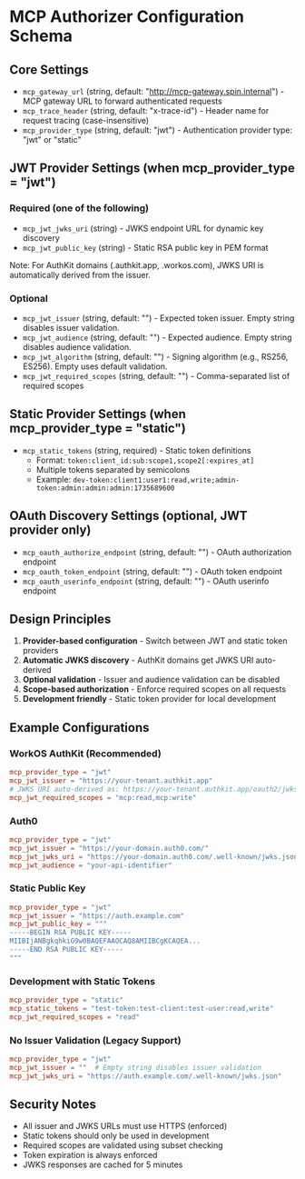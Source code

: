 # MCP Authorizer Configuration Schema

## Core Settings

- `mcp_gateway_url` (string, default: "http://mcp-gateway.spin.internal") - MCP gateway URL to forward authenticated requests
- `mcp_trace_header` (string, default: "x-trace-id") - Header name for request tracing (case-insensitive)
- `mcp_provider_type` (string, default: "jwt") - Authentication provider type: "jwt" or "static"

## JWT Provider Settings (when mcp_provider_type = "jwt")

### Required (one of the following)
- `mcp_jwt_jwks_uri` (string) - JWKS endpoint URL for dynamic key discovery
- `mcp_jwt_public_key` (string) - Static RSA public key in PEM format

Note: For AuthKit domains (.authkit.app, .workos.com), JWKS URI is automatically derived from the issuer.

### Optional
- `mcp_jwt_issuer` (string, default: "") - Expected token issuer. Empty string disables issuer validation.
- `mcp_jwt_audience` (string, default: "") - Expected audience. Empty string disables audience validation.
- `mcp_jwt_algorithm` (string, default: "") - Signing algorithm (e.g., RS256, ES256). Empty uses default validation.
- `mcp_jwt_required_scopes` (string, default: "") - Comma-separated list of required scopes

## Static Provider Settings (when mcp_provider_type = "static")

- `mcp_static_tokens` (string, required) - Static token definitions
  - Format: `token:client_id:sub:scope1,scope2[:expires_at]`
  - Multiple tokens separated by semicolons
  - Example: `dev-token:client1:user1:read,write;admin-token:admin:admin:admin:1735689600`

## OAuth Discovery Settings (optional, JWT provider only)

- `mcp_oauth_authorize_endpoint` (string, default: "") - OAuth authorization endpoint
- `mcp_oauth_token_endpoint` (string, default: "") - OAuth token endpoint  
- `mcp_oauth_userinfo_endpoint` (string, default: "") - OAuth userinfo endpoint

## Design Principles

1. **Provider-based configuration** - Switch between JWT and static token providers
2. **Automatic JWKS discovery** - AuthKit domains get JWKS URI auto-derived
3. **Optional validation** - Issuer and audience validation can be disabled
4. **Scope-based authorization** - Enforce required scopes on all requests
5. **Development friendly** - Static token provider for local development

## Example Configurations

### WorkOS AuthKit (Recommended)
```toml
mcp_provider_type = "jwt"
mcp_jwt_issuer = "https://your-tenant.authkit.app"
# JWKS URI auto-derived as: https://your-tenant.authkit.app/oauth2/jwks
mcp_jwt_required_scopes = "mcp:read,mcp:write"
```

### Auth0
```toml
mcp_provider_type = "jwt"
mcp_jwt_issuer = "https://your-domain.auth0.com/"
mcp_jwt_jwks_uri = "https://your-domain.auth0.com/.well-known/jwks.json"
mcp_jwt_audience = "your-api-identifier"
```

### Static Public Key
```toml
mcp_provider_type = "jwt"
mcp_jwt_issuer = "https://auth.example.com"
mcp_jwt_public_key = """
-----BEGIN RSA PUBLIC KEY-----
MIIBIjANBgkqhkiG9w0BAQEFAAOCAQ8AMIIBCgKCAQEA...
-----END RSA PUBLIC KEY-----
"""
```

### Development with Static Tokens
```toml
mcp_provider_type = "static"
mcp_static_tokens = "test-token:test-client:test-user:read,write"
mcp_jwt_required_scopes = "read"
```

### No Issuer Validation (Legacy Support)
```toml
mcp_provider_type = "jwt"
mcp_jwt_issuer = ""  # Empty string disables issuer validation
mcp_jwt_jwks_uri = "https://auth.example.com/.well-known/jwks.json"
```

## Security Notes

- All issuer and JWKS URLs must use HTTPS (enforced)
- Static tokens should only be used in development
- Required scopes are validated using subset checking
- Token expiration is always enforced
- JWKS responses are cached for 5 minutes